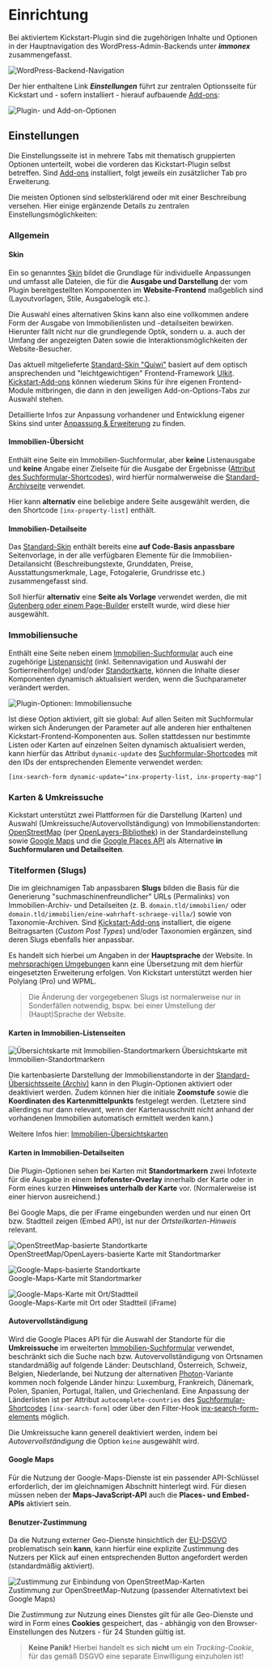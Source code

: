 # Einrichtung

Bei aktiviertem Kickstart-Plugin sind die zugehörigen Inhalte und Optionen in der Hauptnavigation des WordPress-Admin-Backends unter ***immonex*** zusammengefasst.

![WordPress-Backend-Navigation](../assets/scst-options-1.gif)

Der hier enthaltene Link ***Einstellungen*** führt zur zentralen Optionsseite für Kickstart und - sofern installiert - hierauf aufbauende [Add-ons](/add-ons):

![Plugin- und Add-on-Optionen](../assets/scst-options-2.gif)

## Einstellungen

Die Einstellungsseite ist in mehrere Tabs mit thematisch gruppierten Optionen unterteilt, wobei die vorderen das Kickstart-Plugin selbst betreffen. Sind [Add-ons](/add-ons) installiert, folgt jeweils ein zusätzlicher Tab pro Erweiterung.

Die meisten Optionen sind selbsterklärend oder mit einer Beschreibung versehen. Hier einige ergänzende Details zu zentralen Einstellungsmöglichkeiten:

### Allgemein

#### Skin

Ein so genanntes [Skin](/anpassung-erweiterung/skins) bildet die Grundlage für individuelle Anpassungen und umfasst alle Dateien, die für die **Ausgabe und Darstellung** der vom Plugin bereitgestellten Komponenten im **Website-Frontend** maßgeblich sind (Layoutvorlagen, Stile, Ausgabelogik etc.).

Die Auswahl eines alternativen Skins kann also eine vollkommen andere Form der Ausgabe von Immobilienlisten und -detailseiten bewirken. Hierunter fällt nicht nur die grundlegende Optik, sondern u. a. auch der Umfang der angezeigten Daten sowie die Interaktionsmöglichkeiten der Website-Besucher.

Das aktuell mitgelieferte [Standard-Skin "Quiwi"](/anpassung-erweiterung/standard-skin) basiert auf dem optisch ansprechenden und "leichtgewichtigen" Frontend-Framework [UIkit](https://getuikit.com/). [Kickstart-Add-ons](/add-ons) können wiederum Skins für ihre eigenen Frontend-Module mitbringen, die dann in den jeweiligen Add-on-Options-Tabs zur Auswahl stehen.

Detaillierte Infos zur Anpassung vorhandener und Entwicklung eigener Skins sind unter [Anpassung & Erweiterung](/anpassung-erweiterung/skins) zu finden.

#### Immobilien-Übersicht

Enthält eine Seite ein Immobilien-Suchformular, aber **keine** Listenausgabe und **keine** Angabe einer Zielseite für die Ausgabe der Ergebnisse ([Attribut des Suchformular-Shortcodes](/komponenten/suchformular#attribute)), wird hierfür normalwerweise die [Standard-Archivseite](/beitragsarten-taxonomien#immobilien-beiträge) verwendet.

Hier kann **alternativ** eine beliebige andere Seite ausgewählt werden, die den Shortcode `[inx-property-list]` enthält.

#### Immobilien-Detailseite

Das [Standard-Skin](/anpassung-erweiterung/standard-skin) enthält bereits eine **auf Code-Basis anpassbare** Seitenvorlage, in der alle verfügbaren Elemente für die Immobilien-Detailansicht (Beschreibungstexte, Grunddaten, Preise, Ausstattungsmerkmale, Lage, Fotogalerie, Grundrisse etc.) zusammengefasst sind.

Soll hierfür **alternativ** eine **Seite als Vorlage** verwendet werden, die mit [Gutenberg oder einem Page-Builder](einbindung#immobilien-details) erstellt wurde, wird diese hier ausgewählt.

### Immobiliensuche

Enthält eine Seite neben einem [Immobilien-Suchformular](/komponenten/suchformular) auch eine zugehörige [Listenansicht](/komponenten/liste) (inkl. Seitennavigation und Auswahl der Sortierreihenfolge) und/oder [Standortkarte](/komponenten/karte), können die Inhalte dieser Komponenten dynamisch aktualisiert werden, wenn die Suchparameter verändert werden.

![Plugin-Optionen: Immobiliensuche](../assets/scst-options-property-search.png)

Ist diese Option aktiviert, gilt sie global: Auf allen Seiten mit Suchformular wirken sich Änderungen der Parameter auf alle anderen hier enthaltenen Kickstart-Frontend-Komponenten aus. Sollen stattdessen nur bestimmte Listen oder Karten auf einzelnen Seiten dynamisch aktualisiert werden, kann hierfür das Attribut `dynamic-update` des [Suchformular-Shortcodes](/komponenten/suchformular) mit den IDs der entsprechenden Elemente verwendet werden:

`[inx-search-form dynamic-update="inx-property-list, inx-property-map"]`

### Karten & Umkreissuche

Kickstart unterstützt zwei Plattformen für die Darstellung (Karten) und Auswahl (Umkreissuche/Autovervollständigung) von Immobilienstandorten: [OpenStreetMap](https://www.openstreetmap.de/) (per [OpenLayers-Bibliothek](https://de.wikipedia.org/wiki/OpenLayers)) in der Standardeinstellung sowie [Google Maps](https://cloud.google.com/maps-platform/) und die [Google Places API](https://developers.google.com/maps/documentation/places/web-service/autocomplete) als Alternative **in Suchformularen und Detailseiten**.

### Titelformen (Slugs)

Die im gleichnamigen Tab anpassbaren **Slugs** bilden die Basis für die Generierung "suchmaschinenfreundlicher" URLs (Permalinks) von Immobilien-Archiv- und Detailseiten (z. B. `domain.tld/immobilien/` oder `domain.tld/immobilien/eine-wahrhaft-schraege-villa/`) sowie von Taxonomie-Archiven. Sind [Kickstart-Add-ons](/add-ons) installiert, die eigene Beitragsarten (*Custom Post Types*) und/oder Taxonomien ergänzen, sind deren Slugs ebenfalls hier anpassbar.

Es handelt sich hierbei um Angaben in der **Hauptsprache** der Website. In [mehrsprachigen Umgebungen](/anpassung-erweiterung/uebersetzung-mehrsprachigkeit#mehrsprachige-websites) kann eine Übersetzung mit dem hierfür eingesetzten Erweiterung erfolgen. Von Kickstart unterstützt werden hier Polylang (Pro) und WPML.

> Die Änderung der vorgegebenen Slugs ist normalerweise nur in Sonderfällen notwendig, bspw. bei einer Umstellung der (Haupt)Sprache der Website.

#### Karten in Immobilien-Listenseiten

![Übersichtskarte mit Immobilien-Standortmarkern](../assets/scst-property-map-1.png)
Übersichtskarte mit Immobilien-Standortmarkern

Die kartenbasierte Darstellung der Immobilienstandorte in der [Standard-Übersichtsseite (Archiv)](/beitragsarten-taxonomien#immobilien-beiträge) kann in den Plugin-Optionen aktiviert oder deaktiviert werden. Zudem können hier die initiale **Zoomstufe** sowie die **Koordinaten des Kartenmittelpunkts** festgelegt werden. (Letztere sind allerdings nur dann relevant, wenn der Kartenausschnitt nicht anhand der vorhandenen Immobilien automatisch ermittelt werden kann.)

Weitere Infos hier: [Immobilien-Übersichtskarten](/komponenten/karte)

#### Karten in Immobilien-Detailseiten

Die Plugin-Optionen sehen bei Karten mit **Standortmarkern** zwei Infotexte für die Ausgabe in einem **Infofenster-Overlay** innerhalb der Karte oder in Form eines kurzen **Hinweises unterhalb der Karte** vor. (Normalerweise ist einer hiervon ausreichend.)

Bei Google Maps, die per iFrame eingebunden werden und nur einen Ort bzw. Stadtteil zeigen (Embed API), ist nur der *Ortsteilkarten-Hinweis* relevant.

![OpenStreetMap-basierte Standortkarte](../assets/scst-osm-map.gif)\
OpenStreetMap/OpenLayers-basierte Karte mit Standortmarker

![Google-Maps-basierte Standortkarte](../assets/scst-google-map.gif)\
Google-Maps-Karte mit Standortmarker

![Google-Maps-Karte mit Ort/Stadtteil](../assets/scst-google-embed-map.gif)\
Google-Maps-Karte mit Ort oder Stadtteil (iFrame)

#### Autovervollständigung

Wird die Google Places API für die Auswahl der Standorte für die **Umkreissuche** im erweiterten [Immobilien-Suchformular](/komponenten/suchformular) verwendet, beschränkt sich die Suche nach bzw. Autovervollständigung von Ortsnamen standardmäßig auf folgende Länder: Deutschland, Österreich, Schweiz, Belgien, Niederlande, bei Nutzung der alternativen [Photon](https://photon.komoot.io/)-Variante kommen noch folgende Länder hinzu: Luxemburg, Frankreich, Dänemark, Polen, Spanien, Portugal, Italien, und Griechenland. Eine Anpassung der Länderlisten ist per Attribut `autocomplete-countries` des [Suchformular-Shortcodes](/komponenten/suchformular#attribute) `[inx-search-form]` oder über den Filter-Hook [inx-search-form-elements](/anpassung-erweiterung/filter-inx-search-form-elements) möglich.

Die Umkreissuche kann generell deaktiviert werden, indem bei *Autovervollständigung* die Option `keine` ausgewählt wird.

#### Google Maps

Für die Nutzung der Google-Maps-Dienste ist ein passender API-Schlüssel erforderlich, der im gleichnamigen Abschnitt hinterlegt wird. Für diesen müssen neben der **Maps-JavaScript-API** auch die **Places- und Embed-APIs** aktiviert sein.

#### Benutzer-Zustimmung

Da die Nutzung externer Geo-Dienste hinsichtlich der [EU-DSGVO](https://de.wikipedia.org/wiki/Datenschutz-Grundverordnung) problematisch sein **kann**, kann hierfür eine explizite Zustimmung des Nutzers per Klick auf einen entsprechenden Button angefordert werden (standardmäßig aktiviert).

![Zustimmung zur Einbindung von OpenStreetMap-Karten](../assets/scst-osm-map-consent.png)\
Zustimmung zur OpenStreetMap-Nutzung (passender Alternativtext bei Google Maps)

Die Zustimmung zur Nutzung eines Dienstes gilt für alle Geo-Dienste und wird in Form eines **Cookies** gespeichert, das - abhängig von den Browser-Einstellungen des Nutzers - für 24 Stunden gültig ist.

>**Keine Panik!** Hierbei handelt es sich **nicht** um ein *Tracking-Cookie*, für das gemäß DSGVO eine separate Einwilligung einzuholen ist!